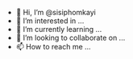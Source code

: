 - 👋 Hi, I’m @sisiphomkayi
- 👀 I’m interested in ...
- 🌱 I’m currently learning ...
- 💞️ I’m looking to collaborate on ...
- 📫 How to reach me ...

<!---
sisiphomkayi/sisiphomkayi is a ✨ special ✨ repository because its `README.md` (this file) appears on your GitHub profile.
You can click the Preview link to take a look at your changes.
--->
